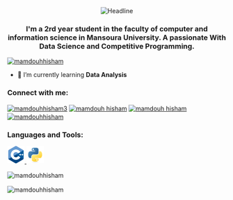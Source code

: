 <div align=center> 
         <img src="https://readme-typing-svg.herokuapp.com?color=%F7B813FF&size=32&center=true&vCenter=true&width=600&height=50&lines=Hi,+I'm+Mamdouh+Hisham+%F0%9F%91%8B;Passionate+Data+Scientist;" alt="Headline" /> 
     </div> 
<h3 align="center">I'm a 2rd year student in the faculty of computer and information science in Mansoura University. A passionate With Data Science and Competitive Programming.</h3>

<p align="left"> <a href="https://github.com/ryo-ma/github-profile-trophy"><img src="https://github-profile-trophy.vercel.app/?username=mamdouhhisham" alt="mamdouhhisham" /></a> </p>

- 🌱 I’m currently learning **Data Analysis**

<h3 align="left">Connect with me:</h3>
<p align="left">
<a href="https://twitter.com/mamdouhhisham3" target="blank"><img align="center" src="https://raw.githubusercontent.com/rahuldkjain/github-profile-readme-generator/master/src/images/icons/Social/twitter.svg" alt="mamdouhhisham3" height="30" width="40" /></a>
<a href="https://linkedin.com/in/mamdouh hisham" target="blank"><img align="center" src="https://raw.githubusercontent.com/rahuldkjain/github-profile-readme-generator/master/src/images/icons/Social/linked-in-alt.svg" alt="mamdouh hisham" height="30" width="40" /></a>
<a href="https://kaggle.com/mamdouh hisham" target="blank"><img align="center" src="https://raw.githubusercontent.com/rahuldkjain/github-profile-readme-generator/master/src/images/icons/Social/kaggle.svg" alt="mamdouh hisham" height="30" width="40" /></a>
<a href="https://codeforces.com/profile/mamdouhhisham" target="blank"><img align="center" src="https://raw.githubusercontent.com/rahuldkjain/github-profile-readme-generator/master/src/images/icons/Social/codeforces.svg" alt="mamdouhhisham" height="30" width="40" /></a>
</p>

<h3 align="left">Languages and Tools:</h3>
<p align="left"> <a href="https://www.w3schools.com/cpp/" target="_blank" rel="noreferrer"> <img src="https://raw.githubusercontent.com/devicons/devicon/master/icons/cplusplus/cplusplus-original.svg" alt="cplusplus" width="40" height="40"/> </a> <a href="https://www.python.org" target="_blank" rel="noreferrer"> <img src="https://raw.githubusercontent.com/devicons/devicon/master/icons/python/python-original.svg" alt="python" width="40" height="40"/> </a> </p>

<p><img align="center" src="https://github-readme-stats.vercel.app/api/top-langs?username=mamdouhhisham&show_icons=true&locale=en&layout=compact" alt="mamdouhhisham" /></p>

<p><img align="center" src="https://github-readme-streak-stats.herokuapp.com/?user=mamdouhhisham&" alt="mamdouhhisham" /></p>
